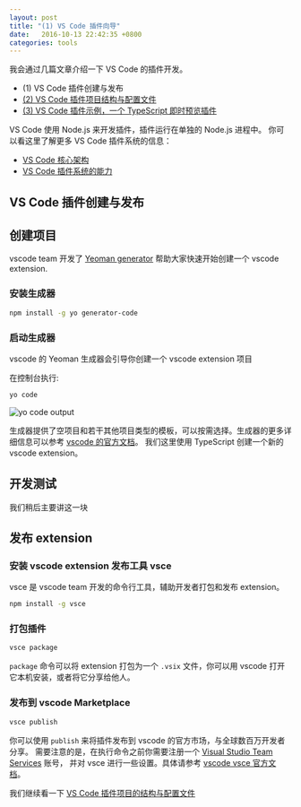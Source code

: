 ```yaml
---
layout: post
title: "(1) VS Code 插件向导"
date:   2016-10-13 22:42:35 +0800
categories: tools
---
```


我会通过几篇文章介绍一下 VS Code 的插件开发。

* (1) VS Code 插件创建与发布
* [(2) VS Code 插件项目结构与配置文件](/tools/2016/10/14/vscode-ext-what-is-in-the-project/)
* [(3) VS Code 插件示例，一个 TypeScript 即时预览插件](/tools/2016/10/15/vscode-ext-typescript-live-preview/)

VS Code 使用 Node.js 来开发插件，插件运行在单独的 Node.js 进程中。
你可以看这里了解更多 VS Code 插件系统的信息：
* [VS Code 核心架构](/dev/2016/08/15/vscode-the-architecture/)
* [VS Code 插件系统的能力](/dev/2016/08/16/vscode-the-extensions/)

## VS Code 插件创建与发布


## 创建项目

vscode team 开发了 [Yeoman generator](https://github.com/Microsoft/vscode-generator-code) 帮助大家快速开始创建一个 vscode extension.

<!--more-->
### 安装生成器

```bash
npm install -g yo generator-code
```

### 启动生成器

vscode 的 Yeoman 生成器会引导你创建一个 vscode extension 项目

在控制台执行:

```bash
yo code
```

![yo code output](http://imzc.me/public/images/openchina2016/yocode.jpg)

生成器提供了空项目和若干其他项目类型的模板，可以按需选择。生成器的更多详细信息可以参考 [vscode 的官方文档](https://code.visualstudio.com/docs/tools/yocode)。
我们这里使用 TypeScript 创建一个新的 vscode extension。

## 开发测试

我们稍后主要讲这一块

## 发布 extension

### 安装 vscode extension 发布工具 vsce

vsce 是 vscode team 开发的命令行工具，辅助开发者打包和发布 extension。

```bash
npm install -g vsce
```

### 打包插件

```bash
vsce package
```

`package` 命令可以将 extension 打包为一个 `.vsix` 文件，你可以用 vscode 打开它本机安装，或者将它分享给他人。

### 发布到 vscode Marketplace

```bash
vsce publish
```

你可以使用 `publish` 来将插件发布到 vscode 的官方市场，与全球数百万开发者分享。
需要注意的是，在执行命令之前你需要注册一个 [Visual Studio Team Services](https://www.visualstudio.com/en-us/get-started/setup/sign-up-for-visual-studio-online) 账号，
并对 vsce 进行一些设置。具体请参考 [vscode vsce 官方文档](https://code.visualstudio.com/docs/tools/vscecli)。

我们继续看一下 [VS Code 插件项目的结构与配置文件](/tools/2016/10/13/vscode-ext-what-is-in-the-project/)







